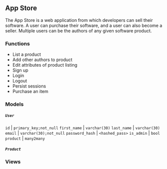 ## App Store

The App Store is a web application from which developers can sell their software. A user can purchase their software, and a user can also become a seller. Multiple users can be the authors of any given software product.


### Functions

  - List a product
  - Add other authors to product
  - Edit attributes of product listing
  - Sign up
  - Login
  - Logout
  - Persist sessions
  - Purchase an item

### Models

##### `User`

`id` | `primary_key;not_null`
`first_name` | `varchar(30)`
`last_name` | `varchar(30)`
`email` | `varchar(30);not_null`
`password_hash` | `<hashed_pass>`
`is_admin` | `bool`
`product` | `many2many`


##### `Product`

### Views
